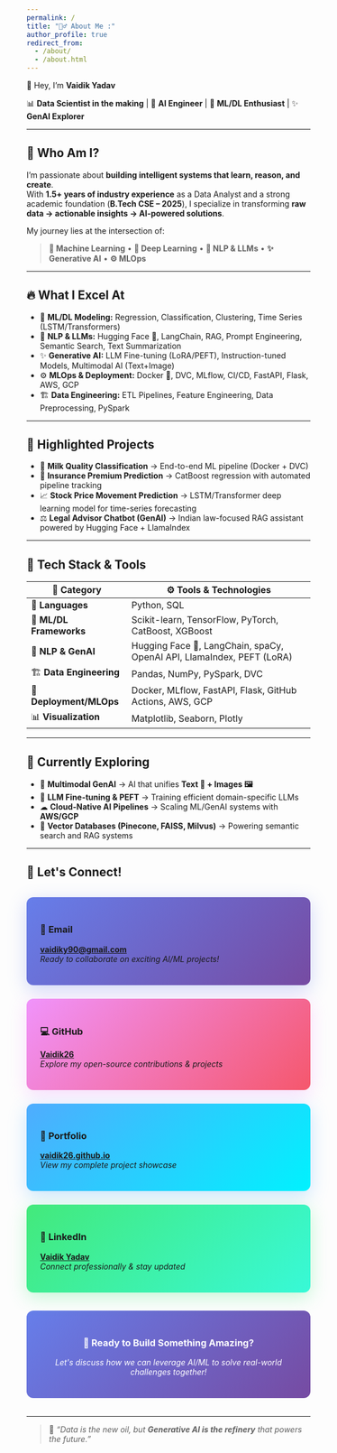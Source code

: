 ```yaml
---
permalink: /
title: "🙋‍♂️ About Me :"
author_profile: true
redirect_from: 
  - /about/
  - /about.html
---
```


👋 Hey, I’m **Vaidik Yadav**  

📊 **Data Scientist in the making** | 🤖 **AI Engineer** | 🔬 **ML/DL Enthusiast** | ✨ **GenAI Explorer**  

---

## 🚀 Who Am I?  

I’m passionate about **building intelligent systems that learn, reason, and create**.  
With **1.5+ years of industry experience** as a Data Analyst and a strong academic foundation (**B.Tech CSE – 2025**), I specialize in transforming **raw data → actionable insights → AI-powered solutions**.  

My journey lies at the intersection of:  
> **🧠 Machine Learning** • **🧬 Deep Learning** • **💬 NLP & LLMs** • **✨ Generative AI** • **⚙️ MLOps**  

---

## 🔥 What I Excel At  

- 🤖 **ML/DL Modeling:** Regression, Classification, Clustering, Time Series (LSTM/Transformers)  
- 💬 **NLP & LLMs:** Hugging Face 🤗, LangChain, RAG, Prompt Engineering, Semantic Search, Text Summarization  
- ✨ **Generative AI:** LLM Fine-tuning (LoRA/PEFT), Instruction-tuned Models, Multimodal AI (Text+Image)  
- ⚙️ **MLOps & Deployment:** Docker 🐳, DVC, MLflow, CI/CD, FastAPI, Flask, AWS, GCP  
- 🏗 **Data Engineering:** ETL Pipelines, Feature Engineering, Data Preprocessing, PySpark  

---

## 💼 Highlighted Projects  

- 🥛 **Milk Quality Classification** → End-to-end ML pipeline (Docker + DVC)  
- 🏦 **Insurance Premium Prediction** → CatBoost regression with automated pipeline tracking  
- 📈 **Stock Price Movement Prediction** → LSTM/Transformer deep learning model for time-series forecasting  
- ⚖️ **Legal Advisor Chatbot (GenAI)** → Indian law-focused RAG assistant powered by Hugging Face + LlamaIndex  

---

## 🧰 Tech Stack & Tools  

| 🧩 Category             | ⚙️ Tools & Technologies                                                                                   |
|--------------------------|-----------------------------------------------------------------------------------------------------------|
| 🐍 **Languages**         | Python, SQL                                                                                               |
| 🤖 **ML/DL Frameworks**  | Scikit-learn, TensorFlow, PyTorch, CatBoost, XGBoost                                                       |
| 💬 **NLP & GenAI**       | Hugging Face 🤗, LangChain, spaCy, OpenAI API, LlamaIndex, PEFT (LoRA)                                      |
| 🏗️ **Data Engineering**   | Pandas, NumPy, PySpark, DVC                                                                               |
| 🐳 **Deployment/MLOps**  | Docker, MLflow, FastAPI, Flask, GitHub Actions, AWS, GCP                                                   |
| 📊 **Visualization**     | Matplotlib, Seaborn, Plotly                                                                                |

---

## 🌱 Currently Exploring  

- 🎨 **Multimodal GenAI** → AI that unifies **Text 📝 + Images 🖼️**  
- 🧠 **LLM Fine-tuning & PEFT** → Training efficient domain-specific LLMs  
- ☁ **Cloud-Native AI Pipelines** → Scaling ML/GenAI systems with **AWS/GCP**  
- 🔗 **Vector Databases (Pinecone, FAISS, Milvus)** → Powering semantic search and RAG systems  

---

## 🤝 Let's Connect!  

<div style="display: grid; grid-template-columns: repeat(auto-fit, minmax(250px, 1fr)); gap: 1.5rem; margin: 2rem 0;">

<div style="background: linear-gradient(135deg, #667eea 0%, #764ba2 100%); padding: 1.5rem; border-radius: 12px; box-shadow: 0 8px 32px rgba(102, 126, 234, 0.3); transition: transform 0.3s ease;">

### 📧 **Email**  
**vaidiky90@gmail.com**  
*Ready to collaborate on exciting AI/ML projects!*

</div>

<div style="background: linear-gradient(135deg, #f093fb 0%, #f5576c 100%); padding: 1.5rem; border-radius: 12px; box-shadow: 0 8px 32px rgba(240, 147, 251, 0.3); transition: transform 0.3s ease;">

### 💻 **GitHub**  
**[Vaidik26](https://github.com/vaidik26)**  
*Explore my open-source contributions & projects*

</div>

<div style="background: linear-gradient(135deg, #4facfe 0%, #00f2fe 100%); padding: 1.5rem; border-radius: 12px; box-shadow: 0 8px 32px rgba(79, 172, 254, 0.3); transition: transform 0.3s ease;">

### 🔗 **Portfolio**  
**[vaidik26.github.io](https://vaidik26.github.io/Vaidik.github.io//portfolio/)**  
*View my complete project showcase*

</div>

<div style="background: linear-gradient(135deg, #43e97b 0%, #38f9d7 100%); padding: 1.5rem; border-radius: 12px; box-shadow: 0 8px 32px rgba(67, 233, 123, 0.3); transition: transform 0.3s ease;">

### 💼 **LinkedIn**  
**[Vaidik Yadav](https://www.linkedin.com/in/vaidik-yadav-260a60248/)**  
*Connect professionally & stay updated*

</div>

</div>

<div style="text-align: center; margin: 2rem 0; padding: 1.5rem; background: linear-gradient(135deg, #667eea 0%, #764ba2 100%); border-radius: 12px; color: white;">

### 🚀 **Ready to Build Something Amazing?**  
*Let's discuss how we can leverage AI/ML to solve real-world challenges together!*

</div>

---

> 💭 *“Data is the new oil, but **Generative AI is the refinery** that powers the future.”*  
